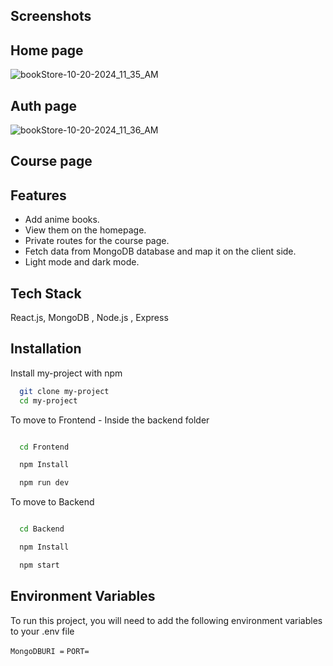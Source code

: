 
## Screenshots

## Home page

![bookStore-10-20-2024_11_35_AM](https://github.com/user-attachments/assets/495b13be-6972-48da-ae65-233cdc961bc8)

## Auth page


![bookStore-10-20-2024_11_36_AM](https://github.com/user-attachments/assets/45d742fa-f05c-45aa-bff5-a3642e0f6dcb)

## Course page 
## Features

- Add anime books.
- View them on the homepage.
- Private routes for the course page.
- Fetch data from MongoDB database and map it on the client side.
- Light mode and dark mode.

## Tech Stack

 React.js, MongoDB , Node.js , Express


## Installation

Install my-project with npm

```bash
  git clone my-project
  cd my-project
```

  To move to Frontend   - Inside the backend folder

```bash

  cd Frontend

  npm Install

  npm run dev
```

  To move to Backend 

```bash

  cd Backend

  npm Install

  npm start
```


## Environment Variables

To run this project, you will need to add the following environment variables to your .env file

`MongoDBURI =`
`PORT=`

